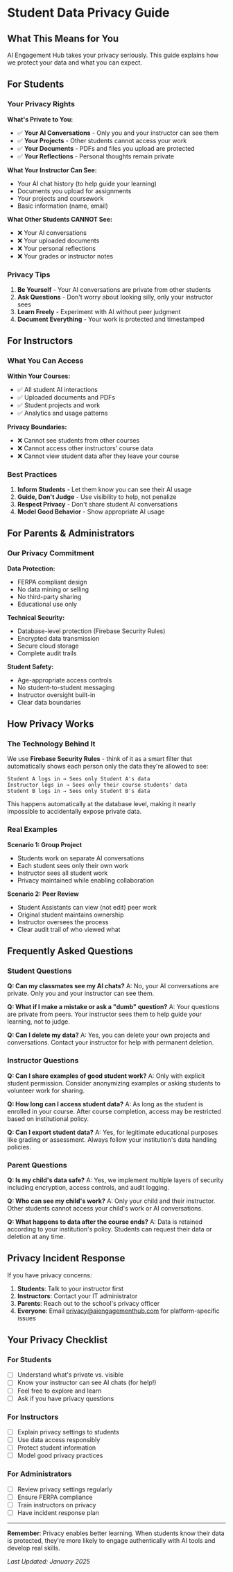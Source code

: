 # Student Data Privacy Guide

## What This Means for You

AI Engagement Hub takes your privacy seriously. This guide explains how we protect your data and what you can expect.

## For Students

### Your Privacy Rights

**What's Private to You:**
- ✅ **Your AI Conversations** - Only you and your instructor can see them
- ✅ **Your Projects** - Other students cannot access your work
- ✅ **Your Documents** - PDFs and files you upload are protected
- ✅ **Your Reflections** - Personal thoughts remain private

**What Your Instructor Can See:**
- Your AI chat history (to help guide your learning)
- Documents you upload for assignments
- Your projects and coursework
- Basic information (name, email)

**What Other Students CANNOT See:**
- ❌ Your AI conversations
- ❌ Your uploaded documents
- ❌ Your personal reflections
- ❌ Your grades or instructor notes

### Privacy Tips
1. **Be Yourself** - Your AI conversations are private from other students
2. **Ask Questions** - Don't worry about looking silly, only your instructor sees
3. **Learn Freely** - Experiment with AI without peer judgment
4. **Document Everything** - Your work is protected and timestamped

## For Instructors

### What You Can Access

**Within Your Courses:**
- ✅ All student AI interactions
- ✅ Uploaded documents and PDFs
- ✅ Student projects and work
- ✅ Analytics and usage patterns

**Privacy Boundaries:**
- ❌ Cannot see students from other courses
- ❌ Cannot access other instructors' course data
- ❌ Cannot view student data after they leave your course

### Best Practices
1. **Inform Students** - Let them know you can see their AI usage
2. **Guide, Don't Judge** - Use visibility to help, not penalize
3. **Respect Privacy** - Don't share student AI conversations
4. **Model Good Behavior** - Show appropriate AI usage

## For Parents & Administrators

### Our Privacy Commitment

**Data Protection:**
- FERPA compliant design
- No data mining or selling
- No third-party sharing
- Educational use only

**Technical Security:**
- Database-level protection (Firebase Security Rules)
- Encrypted data transmission
- Secure cloud storage
- Complete audit trails

**Student Safety:**
- Age-appropriate access controls
- No student-to-student messaging
- Instructor oversight built-in
- Clear data boundaries

## How Privacy Works

### The Technology Behind It

We use **Firebase Security Rules** - think of it as a smart filter that automatically shows each person only the data they're allowed to see:

```
Student A logs in → Sees only Student A's data
Instructor logs in → Sees only their course students' data
Student B logs in → Sees only Student B's data
```

This happens automatically at the database level, making it nearly impossible to accidentally expose private data.

### Real Examples

**Scenario 1: Group Project**
- Students work on separate AI conversations
- Each student sees only their own work
- Instructor sees all student work
- Privacy maintained while enabling collaboration

**Scenario 2: Peer Review**
- Student Assistants can view (not edit) peer work
- Original student maintains ownership
- Instructor oversees the process
- Clear audit trail of who viewed what

## Frequently Asked Questions

### Student Questions

**Q: Can my classmates see my AI chats?**
A: No, your AI conversations are private. Only you and your instructor can see them.

**Q: What if I make a mistake or ask a "dumb" question?**
A: Your questions are private from peers. Your instructor sees them to help guide your learning, not to judge.

**Q: Can I delete my data?**
A: Yes, you can delete your own projects and conversations. Contact your instructor for help with permanent deletion.

### Instructor Questions

**Q: Can I share examples of good student work?**
A: Only with explicit student permission. Consider anonymizing examples or asking students to volunteer work for sharing.

**Q: How long can I access student data?**
A: As long as the student is enrolled in your course. After course completion, access may be restricted based on institutional policy.

**Q: Can I export student data?**
A: Yes, for legitimate educational purposes like grading or assessment. Always follow your institution's data handling policies.

### Parent Questions

**Q: Is my child's data safe?**
A: Yes, we implement multiple layers of security including encryption, access controls, and audit logging.

**Q: Who can see my child's work?**
A: Only your child and their instructor. Other students cannot access your child's work or AI conversations.

**Q: What happens to data after the course ends?**
A: Data is retained according to your institution's policy. Students can request their data or deletion at any time.

## Privacy Incident Response

If you have privacy concerns:

1. **Students**: Talk to your instructor first
2. **Instructors**: Contact your IT administrator
3. **Parents**: Reach out to the school's privacy officer
4. **Everyone**: Email privacy@aiengagementhub.com for platform-specific issues

## Your Privacy Checklist

### For Students
- [ ] Understand what's private vs. visible
- [ ] Know your instructor can see AI chats (for help!)
- [ ] Feel free to explore and learn
- [ ] Ask if you have privacy questions

### For Instructors
- [ ] Explain privacy settings to students
- [ ] Use data access responsibly
- [ ] Protect student information
- [ ] Model good privacy practices

### For Administrators
- [ ] Review privacy settings regularly
- [ ] Ensure FERPA compliance
- [ ] Train instructors on privacy
- [ ] Have incident response plan

---

**Remember**: Privacy enables better learning. When students know their data is protected, they're more likely to engage authentically with AI tools and develop real skills.

*Last Updated: January 2025*